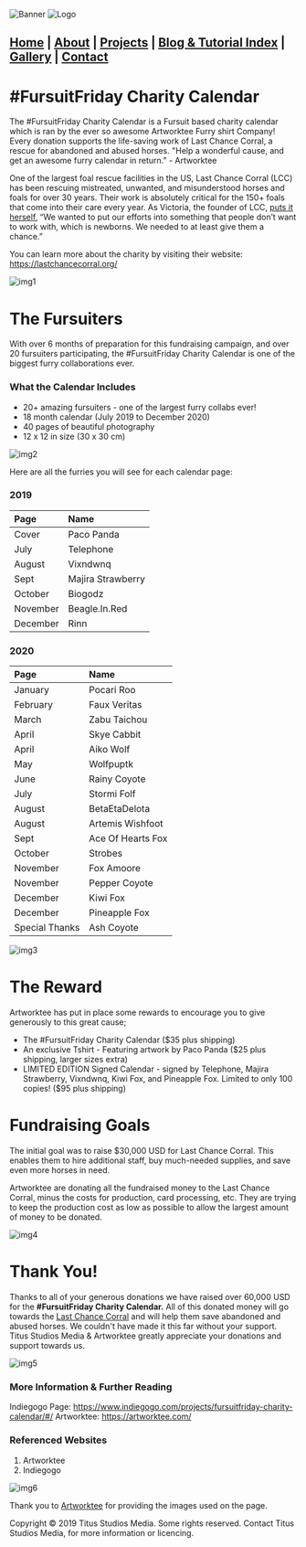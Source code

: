 ![Banner](https://i.imgur.com/eyYTTXB.jpg)
![Logo](https://i.imgur.com/twnTHRC.jpg)

## [Home](https://titusstudiosmediagroup.github.io/)      |      [About](https://titusstudiosmediagroup.github.io/content/pages/about)     |    [Projects](https://titusstudiosmediagroup.github.io/content/pages/projects)      |      [Blog & Tutorial Index](https://titusstudiosmediagroup.github.io/blogindex)      |      [Gallery](https://titusstudiosmediagroup.github.io/content/pages/gallery)      |      [Contact](https://titusstudiosmediagroup.github.io/content/pages/contact)



# #FursuitFriday Charity Calendar

The #FursuitFriday Charity Calendar is a Fursuit based charity calendar which is ran by the ever so awesome Artworktee Furry shirt Company! Every donation supports the life-saving work of Last Chance Corral, a rescue for abandoned and abused horses.  "Help a wonderful cause, and get an awesome furry calendar in return." - Artworktee

One of the largest foal rescue facilities in the US, Last Chance Corral (LCC) has been rescuing mistreated, unwanted, and misunderstood horses and foals for over 30 years. Their work is absolutely critical for the 150+ foals that come into their care every year. As Victoria, the founder of LCC, [puts it herself,](https://mashable.com/2015/06/14/last-chance-corral/) “We wanted to put our efforts into something that people don’t want to work with, which is newborns. We needed to at least give them a chance.” 

You can learn more about the charity by visiting their website: https://lastchancecorral.org/

![img1](https://i.imgur.com/Z3skDSV.jpg?1)


# The Fursuiters

With over 6 months of preparation for this fundraising campaign, and over 20 fursuiters participating, the #FursuitFriday Charity Calendar is one of the biggest furry collaborations ever.

### What the Calendar Includes

 * 20+ amazing fursuiters - one of the largest furry collabs ever!
 * 18 month calendar (July 2019 to December 2020)
 * 40 pages of beautiful photography
 * 12 x 12 in size (30 x 30 cm)
 
 
![img2](https://i.imgur.com/7nTPnCr.jpg)

 
 Here are all the furries you will see for each calendar page:

### 2019

| Page        | Name         |
|:-------------|:------------------|
| Cover           | Paco Panda |
| July           | Telephone |
| August           | Vixndwnq |
| Sept           | Majira Strawberry |
| October           | Biogodz |
| November           | Beagle.In.Red |
| December           | Rinn |


### 2020

| Page        | Name         |
|:-------------|:------------------|
| January           | Pocari Roo |
| February           | Faux Veritas |
| March           | Zabu Taichou |
| April           | Skye Cabbit |
| April           | Aiko Wolf |
| May           | Wolfpuptk |
| June           | Rainy Coyote |
| July           | Stormi Folf |
| August           | BetaEtaDelota |
| August           | Artemis Wishfoot |
| Sept           | Ace Of Hearts Fox |
| October           | Strobes |
| November           | Fox Amoore |
| November           | Pepper Coyote |
| December           | Kiwi Fox |
| December           | Pineapple Fox |
| Special Thanks         | Ash Coyote |


![img3](https://i.imgur.com/RN1Fk6d.jpg)


# The Reward

Artworktee has put in place some rewards to encourage you to give generously to this great cause;
 * The #FursuitFriday Charity Calendar ($35 plus shipping)
 * An exclusive Tshirt - Featuring artwork by Paco Panda ($25 plus shipping, larger sizes extra)
 * LIMITED EDITION Signed Calendar - signed by Telephone, Majira Strawberry, Vixndwnq, Kiwi Fox, and Pineapple Fox. Limited to only 100  copies! ($95 plus shipping)


# Fundraising Goals

The initial goal was to raise $30,000 USD for Last Chance Corral. This enables them to hire additional staff, buy much-needed supplies, and save even more horses in need. 

Artworktee are donating all the fundraised money to the Last Chance Corral, minus the costs for production, card processing, etc. They are trying to keep the production cost as low as possible to allow the largest amount of money to be donated.


![img4](https://i.imgur.com/k2Izr0j.jpg)


# Thank You!

Thanks to all of your generous donations we have raised over 60,000 USD for the **#FursuitFriday Charity Calendar.** All of this donated money will go towards the [Last Chance Corral](https://lastchancecorral.org) and will help them save abandoned and abused horses. We couldn't have made it this far without your support. Titus Studios Media & Artworktee greatly appreciate your donations and support towards us.

![img5](https://i.imgur.com/GMmp3rw.jpg)


### More Information & Further Reading
Indiegogo Page: https://www.indiegogo.com/projects/fursuitfriday-charity-calendar/#/
Artworktee: https://artworktee.com/

### Referenced Websites 
1. Artworktee
2. Indiegogo


![img6](https://i.imgur.com/mPUeq7R.jpg)


Thank you to [Artworktee](https://artworktee.com/) for providing the images used on the page.

Copyright © 2019 Titus Studios Media. Some rights reserved. Contact Titus Studios Media, for more information or licencing.
